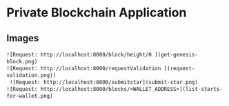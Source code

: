 # Private Blockchain Application

## Images

    ![Request: http://localhost:8000/block/height/0 ](get-genesis-block.png)
    ![Request: http://localhost:8000/requestValidation ](request-validation.png))
     ![Request: http://localhost:8000/submitstar](submit-star.png)
    ![Request: http://localhost:8000/blocks/<WALLET_ADDRESS>](list-starts-for-wallet.png)